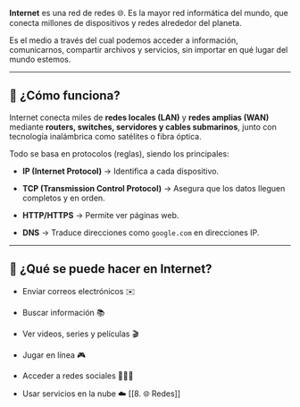 **Internet** es una red de redes 🌐. Es la mayor red informática del mundo, que conecta millones de dispositivos y redes alrededor del planeta.

Es el medio a través del cual podemos acceder a información, comunicarnos, compartir archivos y servicios, sin importar en qué lugar del mundo estemos.

---

## 🧠 ¿Cómo funciona?

Internet conecta miles de **redes locales (LAN)** y **redes amplias (WAN)** mediante **routers, switches, servidores y cables submarinos**, junto con tecnología inalámbrica como satélites o fibra óptica.

Todo se basa en protocolos (reglas), siendo los principales:

- **IP (Internet Protocol)** → Identifica a cada dispositivo.
    
- **TCP (Transmission Control Protocol)** → Asegura que los datos lleguen completos y en orden.
    
- **HTTP/HTTPS** → Permite ver páginas web.
    
- **DNS** → Traduce direcciones como `google.com` en direcciones IP.
    

---

## 📶 ¿Qué se puede hacer en Internet?

- Enviar correos electrónicos ✉️
    
- Buscar información 📚
    
- Ver videos, series y películas 🎬
    
- Jugar en línea 🎮
    
- Acceder a redes sociales 🧑‍🤝‍🧑
    
- Usar servicios en la nube ☁️
[[8. 🌐 Redes]]
